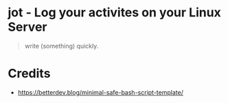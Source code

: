 # jot - Log your activites on your Linux Server

> write (something) quickly.

 

# Credits

- https://betterdev.blog/minimal-safe-bash-script-template/